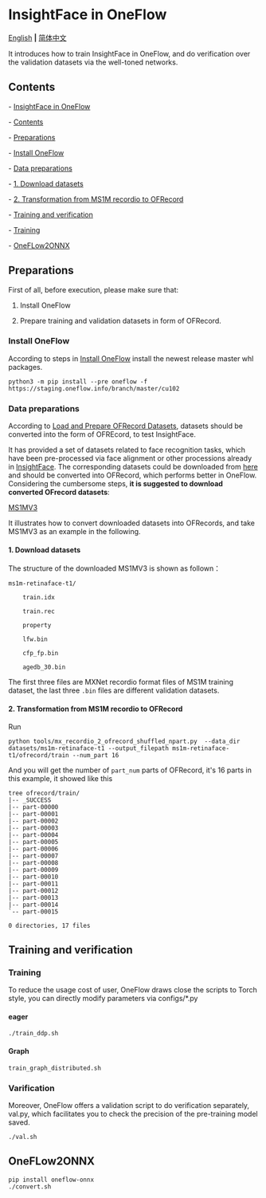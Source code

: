 
# InsightFace in OneFlow

[English](README.md) **|** [简体中文](README_CH.md)

It introduces how to train InsightFace in OneFlow, and do verification over the validation datasets via the well-toned networks.

## Contents

\- [InsightFace in OneFlow](#insightface-in-oneflow)

 \- [Contents](#contents)

 \- [Preparations](#preparations)

  \- [Install OneFlow](#install-oneflow)

  \- [Data preparations](#data-preparations)

   \- [1. Download datasets](#1-download-datasets)

   \- [2. Transformation from MS1M recordio to OFRecord](#2-transformation-from-ms1m-recordio-to-ofrecord)

 \- [Training and verification](#training-and-verification)

  \- [Training](#training)

  \- [OneFLow2ONNX](#OneFLow2ONNX)



## Preparations

First of all, before execution, please make sure that:

1. Install OneFlow

2. Prepare training and validation datasets in form of OFRecord.



### Install OneFlow



According to steps in [Install OneFlow](https://github.com/Oneflow-Inc/oneflow#install-oneflow) install the newest release master whl packages.

```
python3 -m pip install --pre oneflow -f https://staging.oneflow.info/branch/master/cu102
```



### Data preparations

According to [Load and Prepare OFRecord Datasets](https://docs.oneflow.org/en/v0.4.0/extended_topics/ofrecord.html), datasets should be converted into the form of OFREcord, to test InsightFace.



It has provided a set of datasets related to face recognition tasks, which have been pre-processed via face alignment or other processions already in [InsightFace](https://github.com/deepinsight/insightface). The corresponding datasets could be downloaded from [here](https://github.com/deepinsight/insightface/wiki/Dataset-Zoo) and should be converted into OFRecord, which performs better in OneFlow. Considering the cumbersome steps, **it is suggested to download converted OFrecord datasets**:

[MS1MV3](https://oneflow-public.oss-cn-beijing.aliyuncs.com/facedata/MS1V3/oneflow/ms1m-retinaface-t1.zip)

It illustrates how to convert downloaded datasets into OFRecords, and take MS1MV3 as an example in the following.

#### 1. Download datasets

The structure of the downloaded MS1MV3   is shown as follown：



```
ms1m-retinaface-t1/

​    train.idx

​    train.rec

​    property

​    lfw.bin

​    cfp_fp.bin

​    agedb_30.bin
```

The first three files are MXNet recordio format files of MS1M training dataset, the last three `.bin` files are different validation datasets.



#### 2. Transformation from MS1M recordio to OFRecord


Run 
```
python tools/mx_recordio_2_ofrecord_shuffled_npart.py  --data_dir datasets/ms1m-retinaface-t1 --output_filepath ms1m-retinaface-t1/ofrecord/train --num_part 16
```
And you will get the number of `part_num` parts of OFRecord, it's 16 parts in this example, it showed like this
```
tree ofrecord/train/
|-- _SUCCESS
|-- part-00000
|-- part-00001
|-- part-00002
|-- part-00003
|-- part-00004
|-- part-00005
|-- part-00006
|-- part-00007
|-- part-00008
|-- part-00009
|-- part-00010
|-- part-00011
|-- part-00012
|-- part-00013
|-- part-00014
`-- part-00015

0 directories, 17 files
```

## Training and verification


### Training

To reduce the usage cost of user, OneFlow draws close the scripts to Torch style, you can directly modify parameters via configs/*.py

#### eager 
```
./train_ddp.sh
```
#### Graph
```
train_graph_distributed.sh
```


### Varification

Moreover, OneFlow offers a validation script to do verification separately, val.py, which facilitates you to check the precision of the pre-training model saved.

```
./val.sh

```
## OneFLow2ONNX

```
pip install oneflow-onnx
./convert.sh
```